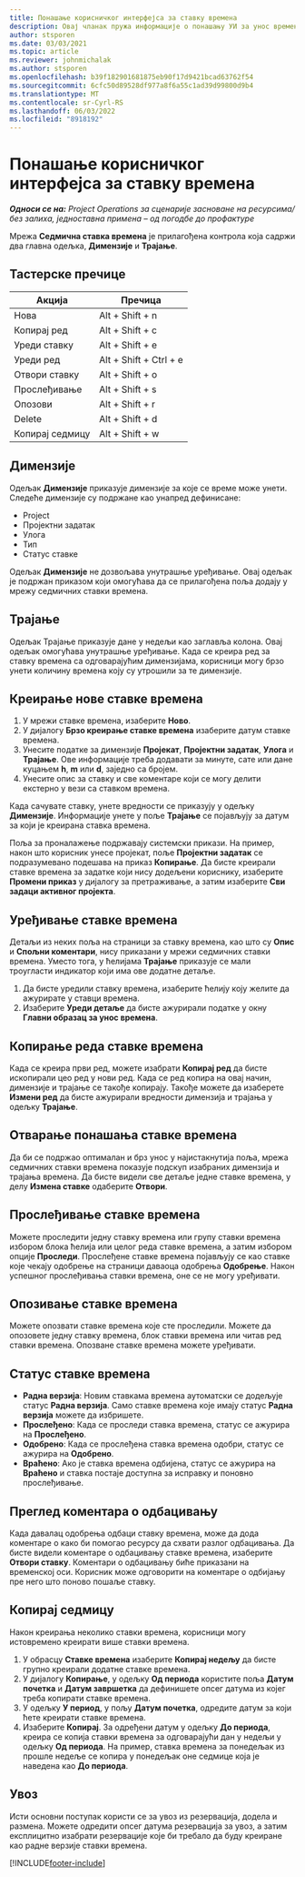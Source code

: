 ```yaml
---
title: Понашање корисничког интерфејса за ставку времена
description: Овај чланак пружа информације о понашању УИ за унос времена.
author: stsporen
ms.date: 03/03/2021
ms.topic: article
ms.reviewer: johnmichalak
ms.author: stsporen
ms.openlocfilehash: b39f182901681875eb90f17d9421bcad63762f54
ms.sourcegitcommit: 6cfc50d89528df977a8f6a55c1ad39d99800d9b4
ms.translationtype: MT
ms.contentlocale: sr-Cyrl-RS
ms.lasthandoff: 06/03/2022
ms.locfileid: "8918192"
---
```

# <a name="time-entry-ui-behavior"></a>Понашање корисничког интерфејса за ставку времена

_**Односи се на:** Project Operations за сценарије засноване на ресурсима/без залиха, једноставна примена – од погодбе до профактуре_


Мрежа **Седмична ставка времена** је прилагођена контрола која садржи два главна одељка, **Димензије** и **Трајање**.

## <a name="keyboard-shortcuts"></a>Тастерске пречице
| Акција        | Пречица                  |
|------------   |------------------------   |
| Нова           | Alt + Shift + n           |
| Копирај ред      | Alt + Shift + c           |
| Уреди ставку    | Alt + Shift + e           |
| Уреди ред      | Alt + Shift + Ctrl + e    |
| Отвори ставку    | Alt + Shift + o           |
| Прослеђивање        | Alt + Shift + s           |
| Опозови        | Alt + Shift + r           |
| Delete        | Alt + Shift + d           |
| Копирај седмицу     | Alt + Shift + w           |

## <a name="dimensions"></a>Димензије
Одељак **Димензије** приказује димензије за које се време може унети. Следеће димензије су подржане као унапред дефинисане:

  - Project
  - Пројектни задатак
  - Улога
  - Тип
  - Статус ставке

Одељак **Димензије** не дозвољава унутрашње уређивање. Овај одељак је подржан приказом који омогућава да се прилагођена поља додају у мрежу седмичних ставки времена.

## <a name="duration"></a>Трајање
Одељак Трајање приказује дане у недељи као заглавља колона. Овај одељак омогућава унутрашње уређивање. Када се креира ред за ставку времена са одговарајућим димензијама, корисници могу брзо унети количину времена коју су утрошили за те димензије.

## <a name="create-a-new-time-entry"></a>Креирање нове ставке времена

1. У мрежи ставке времена, изаберите **Ново**. 
2. У дијалогу **Брзо креирање ставке времена** изаберите датум ставке времена.
3. Унесите податке за димензије **Пројекат**, **Пројектни задатак**, **Улога** и **Трајање**. Ове информације треба додавати за минуте, сате или дане куцањем **h**, **m** или **d**, заједно са бројем. 
4. Унесите опис за ставку и све коментаре који се могу делити екстерно у вези са ставком времена. 

Када сачувате ставку, унете вредности се приказују у одељку **Димензије**. Информације унете у поље **Трајање** се појављују за датум за који је креирана ставка времена.

Поља за проналажење подржавају системски прикази. На пример, након што корисник унесе пројекат, поље **Пројектни задатак** се подразумевано подешава на приказ **Копирање**. Да бисте креирали ставке времена за задатке који нису додељени кориснику, изаберите **Промени приказ** у дијалогу за претраживање, а затим изаберите **Сви задаци активног пројекта**.

## <a name="edit-a-time-entry"></a>Уређивање ставке времена 
Детаљи из неких поља на страници за ставку времена, као што су **Опис** и **Спољни коментари**, нису приказани у мрежи седмичних ставки времена. Уместо тога, у ћелијама **Трајање** приказује се мали троугласти индикатор који има ове додатне детаље. 

1. Да бисте уредили ставку времена, изаберите ћелију коју желите да ажурирате у ставци времена.
2. Изаберите **Уреди детаље** да бисте ажурирали податке у окну **Главни образац за унос времена**. 

## <a name="copy-a-time-entry-row"></a>Копирање реда ставке времена
Када се креира први ред, можете изабрати **Копирај ред** да бисте ископирали цео ред у нови ред. Када се ред копира на овај начин, димензије и трајање се такође копирају. Такође можете да изаберете **Измени ред** да бисте ажурирали вредности димензија и трајања у одељку **Трајање**.

## <a name="open-a-time-entry-behavior"></a>Отварање понашања ставке времена
Да би се подржао оптималан и брз унос у најистакнутија поља, мрежа седмичних ставки времена показује подскуп изабраних димензија и трајања времена. Да бисте видели све детаље једне ставке времена, у делу **Измена ставке** одаберите **Отвори**.

## <a name="submit-a-time-entry"></a>Прослеђивање ставке времена
Можете проследити једну ставку времена или групу ставки времена избором блока ћелија или целог реда ставке времена, а затим избором опције **Проследи**. Прослеђене ставке времена појављују се као ставке које чекају одобрење на страници даваоца одобрења **Одобрење**. Након успешног прослеђивања ставки времена, оне се не могу уређивати.

## <a name="recall-a-time-entry"></a>Опозивање ставке времена
Можете опозвати ставке времена које сте проследили. Можете да опозовете једну ставку времена, блок ставки времена или читав ред ставки времена. Опозване ставке времена можете уређивати.

## <a name="time-entry-status"></a>Статус ставке времена

- **Радна верзија**: Новим ставкама времена аутоматски се додељује статус **Радна верзија**. Само ставке времена које имају статус **Радна верзија** можете да избришете.
- **Прослеђено**: Када се проследи ставка времена, статус се ажурира на **Прослеђено**. 
- **Одобрено**: Када се прослеђена ставка времена одобри, статус се ажурира на **Одобрено**. 
- **Враћено**: Ако је ставка времена одбијена, статус се ажурира на **Враћено** и ставка постаје доступна за исправку и поновно прослеђивање. 

## <a name="view-rejection-comments"></a>Преглед коментара о одбацивању
Када давалац одобрења одбаци ставку времена, може да дода коментаре о како би помогао ресурсу да схвати разлог одбацивања. Да бисте видели коментаре о одбацивању ставке времена, изаберите **Отвори ставку**. Коментари о одбацивању биће приказани на временској оси. Корисник може одговорити на коментаре о одбијању пре него што поново пошаље ставку.

## <a name="copy-week"></a>Копирај седмицу
Након креирања неколико ставки времена, корисници могу истовремено креирати више ставки времена.

1. У обрасцу **Ставке времена** изаберите **Копирај недељу** да бисте групно креирали додатне ставке времена. 
2. У дијалогу **Копирање**, у одељку **Од периода** користите поља **Датум почетка** и **Датум завршетка** да дефинишете опсег датума из којег треба копирати ставке времена. 
3. У одељку **У период**, у пољу **Датум почетка**, одредите датум за који ћете креирати ставке времена. 
4. Изаберите **Копирај**. За одређени датум у одељку **До периода**, креира се копија ставки времена за одговарајући дан у недељи у одељку **Од периода**. На пример, ставка времена за понедељак из прошле недеље се копира у понедељак оне седмице која је наведена као **До периода**.

## <a name="import"></a>Увоз
Исти основни поступак користи се за увоз из резервација, додела и размена. Можете одредити опсег датума резервација за увоз, а затим експлицитно изабрати резервације које би требало да буду креиране као радне верзије ставки времена. 


[!INCLUDE[footer-include](../includes/footer-banner.md)]
